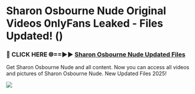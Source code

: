 # Sharon Osbourne Nude Original Videos 0nlyFans Leaked - Files Updated! ()

<h3>🔴 CLICK HERE 🌐==►► <a href="https://tinyurl.com/2p9ay9w9" rel="nofollow">Sharon Osbourne Nude Updated Files</a></h3>

Get Sharon Osbourne Nude and all content. Now you can access all videos and pictures of Sharon Osbourne Nude. New Updated Files 2025!

[![](https://i.imgur.com/KQgVmj3.gif)](https://tinyurl.com/2p9ay9w9)
